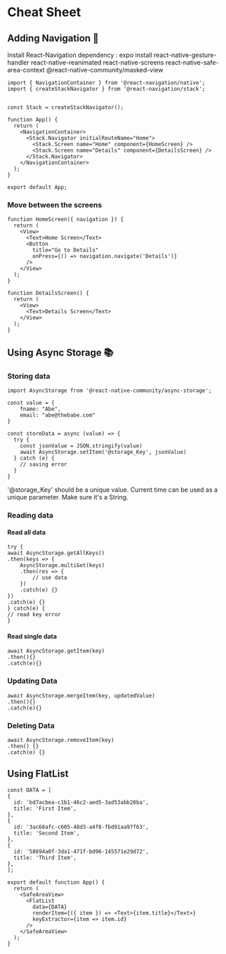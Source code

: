 # Cheat Sheet

## Adding Navigation 🏃

  Install React-Navigation dependency : expo install react-native-gesture-handler react-native-reanimated react-native-screens react-native-safe-area-context @react-native-community/masked-view
    
    import { NavigationContainer } from '@react-navigation/native';
    import { createStackNavigator } from '@react-navigation/stack';
    
    
    const Stack = createStackNavigator();

    function App() {
      return (
        <NavigationContainer>
          <Stack.Navigator initialRouteName="Home">
            <Stack.Screen name="Home" component={HomeScreen} />
            <Stack.Screen name="Details" component={DetailsScreen} />
          </Stack.Navigator>
        </NavigationContainer>
      );
    }

    export default App;
    
   ### Move between the screens
   
    function HomeScreen({ navigation }) {
      return (
        <View>
          <Text>Home Screen</Text>
          <Button
            title="Go to Details"
            onPress={() => navigation.navigate('Details')}
          />
        </View>
      );
    }
    
    function DetailsScreen() {
      return (
        <View>
          <Text>Details Screen</Text>
        </View>
      );
    }
    
## Using Async Storage 📚

### Storing data

    import AsyncStorage from '@react-native-community/async-storage';

    const value = {
        fname: "Abe",
        email: "abe@thebabe.com"
    }
    
    const storeData = async (value) => {
      try {
        const jsonValue = JSON.stringify(value)
        await AsyncStorage.setItem('@storage_Key', jsonValue)
      } catch (e) {
        // saving error
      }
    }
    
  '@storage_Key' should be a unique value. Current time can be used as a unique parameter. Make sure it's a String.
  
### Reading data

#### Read all data
  
    try {
    await AsyncStorage.getAllKeys()
    .then(keys => {
        AsyncStorage.multiGet(keys)
        .then(res => {
            // use data
        })
        .catch(e) {}
    })
    .catch(e) {}
    } catch(e) {
    // read key error
    }
    
#### Read single data

    await AsyncStorage.getItem(key)
    .then(){}
    .catch(e){}
    
### Updating Data

    await AsyncStorage.mergeItem(key, updatedValue)
    .then(){}
    .catch(e){}
    
### Deleting Data

    await AsyncStorage.removeItem(key)
    .then() {}
    .catch(e) {}
    
## Using FlatList
    const DATA = [
    {
      id: 'bd7acbea-c1b1-46c2-aed5-3ad53abb28ba',
      title: 'First Item',
    },
    {
      id: '3ac68afc-c605-48d3-a4f8-fbd91aa97f63',
      title: 'Second Item',
    },
    {
      id: '58694a0f-3da1-471f-bd96-145571e29d72',
      title: 'Third Item',
    },
    ];
    
    export default function App() {
      return (
        <SafeAreaView>
          <FlatList
            data={DATA}
            renderItem={({ item }) => <Text>{item.title}</Text>}
            keyExtractor={item => item.id}
          />
        </SafeAreaView>
      );
    }

    
